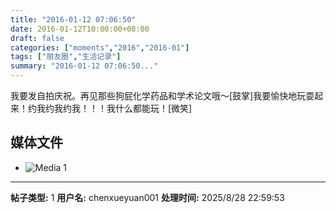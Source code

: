 ```yaml
---
title: "2016-01-12 07:06:50"
date: 2016-01-12T10:00:00+08:00
draft: false
categories: ["moments","2016","2016-01"]
tags: ["朋友圈","生活记录"]
summary: "2016-01-12 07:06:50..."
---
```


我要发自拍庆祝。再见那些狗屁化学药品和学术论文哦～[鼓掌]我要愉快地玩耍起来！约我约我约我！！！我什么都能玩！[微笑]

## 媒体文件

- ![Media 1](/Moments/photos/2016-01-12/201601120706500.jpg)

---

**帖子类型:** 1
**用户名:** chenxueyuan001
**处理时间:** 2025/8/28 22:59:53